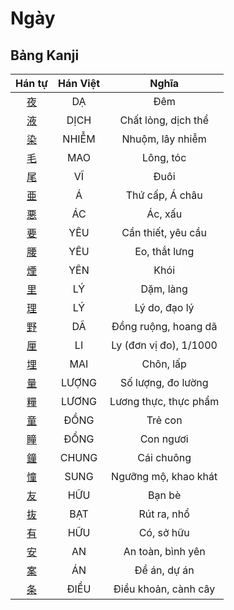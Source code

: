 <link href="styles.css" rel="stylesheet">

# Ngày

## Bảng Kanji

| Hán tự | Hán Việt | Nghĩa |
| :---: | :---: | :---: |
| [<span class="stroke-order">夜</span>](https://www.tiengnhatdongian.com/kanji/giai-nghia-kanji-%E5%A4%9C) | DẠ | Đêm |
| [<span class="stroke-order">液</span>](https://www.tiengnhatdongian.com/kanji/giai-nghia-kanji-%E6%B6%B2) | DỊCH | Chất lỏng, dịch thể |
| [<span class="stroke-order">染</span>](https://www.tiengnhatdongian.com/kanji/giai-nghia-kanji-%E6%9F%93) | NHIỄM | Nhuộm, lây nhiễm |
| [<span class="stroke-order">毛</span>](https://www.tiengnhatdongian.com/kanji/giai-nghia-kanji-%E6%AF%9B) | MAO | Lông, tóc |
| [<span class="stroke-order">尾</span>](https://www.tiengnhatdongian.com/kanji/giai-nghia-kanji-%E5%B0%BE) | VĨ | Đuôi |
| [<span class="stroke-order">亜</span>](https://www.tiengnhatdongian.com/kanji/giai-nghia-kanji-%E4%BA%9C) | Á | Thứ cấp, Á châu |
| [<span class="stroke-order">悪</span>](https://www.tiengnhatdongian.com/kanji/giai-nghia-kanji-%E6%82%AA) | ÁC | Ác, xấu |
| [<span class="stroke-order">要</span>](https://www.tiengnhatdongian.com/kanji/giai-nghia-kanji-%E8%A6%81) | YÊU | Cần thiết, yêu cầu |
| [<span class="stroke-order">腰</span>](https://www.tiengnhatdongian.com/kanji/giai-nghia-kanji-%E8%85%B0) | YÊU | Eo, thắt lưng |
| [<span class="stroke-order">煙</span>](https://www.tiengnhatdongian.com/kanji/giai-nghia-kanji-%E7%85%99) | YÊN | Khói |
| [<span class="stroke-order">里</span>](https://www.tiengnhatdongian.com/kanji/giai-nghia-kanji-%E9%87%8C) | LÝ | Dặm, làng |
| [<span class="stroke-order">理</span>](https://www.tiengnhatdongian.com/kanji/giai-nghia-kanji-%E7%90%86) | LÝ | Lý do, đạo lý |
| [<span class="stroke-order">野</span>](https://www.tiengnhatdongian.com/kanji/giai-nghia-kanji-%E9%87%8E) | DÃ | Đồng ruộng, hoang dã |
| [<span class="stroke-order">厘</span>](https://www.tiengnhatdongian.com/kanji/giai-nghia-kanji-%E5%8E%98) | LI | Ly (đơn vị đo), 1/1000 |
| [<span class="stroke-order">埋</span>](https://www.tiengnhatdongian.com/kanji/giai-nghia-kanji-%E5%9F%8B) | MAI | Chôn, lấp |
| [<span class="stroke-order">量</span>](https://www.tiengnhatdongian.com/kanji/giai-nghia-kanji-%E9%87%8F) | LƯỢNG | Số lượng, đo lường |
| [<span class="stroke-order">糧</span>](https://www.tiengnhatdongian.com/kanji/giai-nghia-kanji-%E7%B3%A7) | LƯƠNG | Lương thực, thực phẩm |
| [<span class="stroke-order">童</span>](https://www.tiengnhatdongian.com/kanji/giai-nghia-kanji-%E7%AB%A5) | ĐỒNG | Trẻ con |
| [<span class="stroke-order">瞳</span>](https://www.tiengnhatdongian.com/kanji/giai-nghia-kanji-%E7%9E%B3) | ĐỒNG | Con ngươi |
| [<span class="stroke-order">鐘</span>](https://www.tiengnhatdongian.com/kanji/giai-nghia-kanji-%E9%90%98) | CHUNG | Cái chuông |
| [<span class="stroke-order">憧</span>](https://www.tiengnhatdongian.com/kanji/giai-nghia-kanji-%E6%86%A7) | SUNG | Ngưỡng mộ, khao khát |
| [<span class="stroke-order">友</span>](https://www.tiengnhatdongian.com/kanji/giai-nghia-kanji-%E5%8F%8B) | HỮU | Bạn bè |
| [<span class="stroke-order">抜</span>](https://www.tiengnhatdongian.com/kanji/giai-nghia-kanji-%E6%8A%9C) | BẠT | Rút ra, nhổ |
| [<span class="stroke-order">有</span>](https://www.tiengnhatdongian.com/kanji/giai-nghia-kanji-%E6%9C%89) | HỮU | Có, sở hữu |
| [<span class="stroke-order">安</span>](https://www.tiengnhatdongian.com/kanji/giai-nghia-kanji-%E5%AE%89) | AN | An toàn, bình yên |
| [<span class="stroke-order">案</span>](https://www.tiengnhatdongian.com/kanji/giai-nghia-kanji-%E6%A1%88) | ÁN | Đề án, dự án |
| [<span class="stroke-order">条</span>](https://www.tiengnhatdongian.com/kanji/giai-nghia-kanji-%E6%9D%A1) | ĐIỀU | Điều khoản, cành cây |

